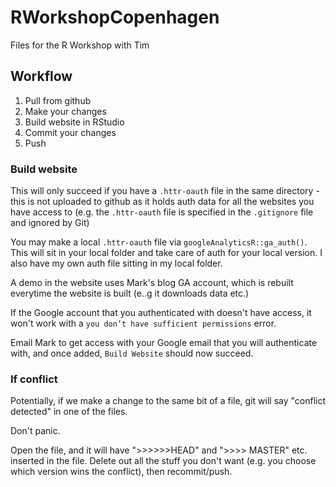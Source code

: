 # RWorkshopCopenhagen
Files for the R Workshop with Tim 

## Workflow

1. Pull from github
2. Make your changes
3. Build website in RStudio
4. Commit your changes
5. Push

### Build website

This will only succeed if you have a `.httr-oauth` file in the same directory - this is not uploaded to github as it holds auth data for all the websites you have access to (e.g. the `.httr-oauth` file is specified in the `.gitignore` file and ignored by Git)

You may make a local `.httr-oauth` file via `googleAnalyticsR::ga_auth()`.  This will sit in your local folder and take care of auth for your local version.  I also have my own auth file sitting in my local folder.

A demo in the website uses Mark's blog GA account, which is rebuilt everytime the website is built (e..g it downloads data etc.)  

If the Google account that you authenticated with doesn't have access, it won't work with a `you don’t have sufficient permissions` error. 

Email Mark to get access with your Google email that you will authenticate with, and once added, `Build Website` should now succeed.

### If conflict

Potentially, if we make a change to the same bit of a file, git will say "conflict detected" in one of the files. 

Don't panic.

Open the file, and it will have ">>>>>>HEAD" and ">>>> MASTER" etc. inserted in the file.  Delete out all the stuff you don't want (e.g. you choose which version wins the conflict), then recommit/push.
